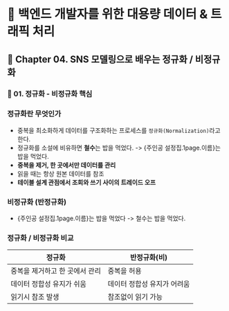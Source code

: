 # :book: 백엔드 개발자를 위한 대용량 데이터 & 트래픽 처리

## :pushpin: Chapter 04. SNS 모델링으로 배우는 정규화 / 비정규화
### :seedling: 01. 정규화 - 비정규화 핵심 

### 정규화란 무엇인가

- 중복을 최소화하게 데이터를 구조화하는 프로세스를 `정규화(Normalization)`라고 한다.
- 정규화를 소설에 비유하면 **철수**는 밥을 먹었다. -> {주인공 설정집.1page.이름}는 밥을 먹었다.
- **중복을 제거, 한 곳에서만 데이터를 관리**
- 읽을 때는 항상 원본 데이터를 참조 
- **테이블 설계 관점에서 조회와 쓰기 사이의 트레이드 오프**

### 비정규화 (반정규화)
- {주인공 설정집.1page.이름}는 밥을 먹었다 -> 철수는 밥을 먹었다.

### 정규화 / 비정규화 비교
| 정규화              | 반정규화(비)        |
|------------------|----------------|
| 중복을 제거하고 한 곳에서 관리 | 중복을 허용         |
| 데이터 정합성 유지가 쉬움   | 데이터 정합성 유지가 어려움 |
| 읽기시 참조 발생        | 참조없이 읽기 가능     |
